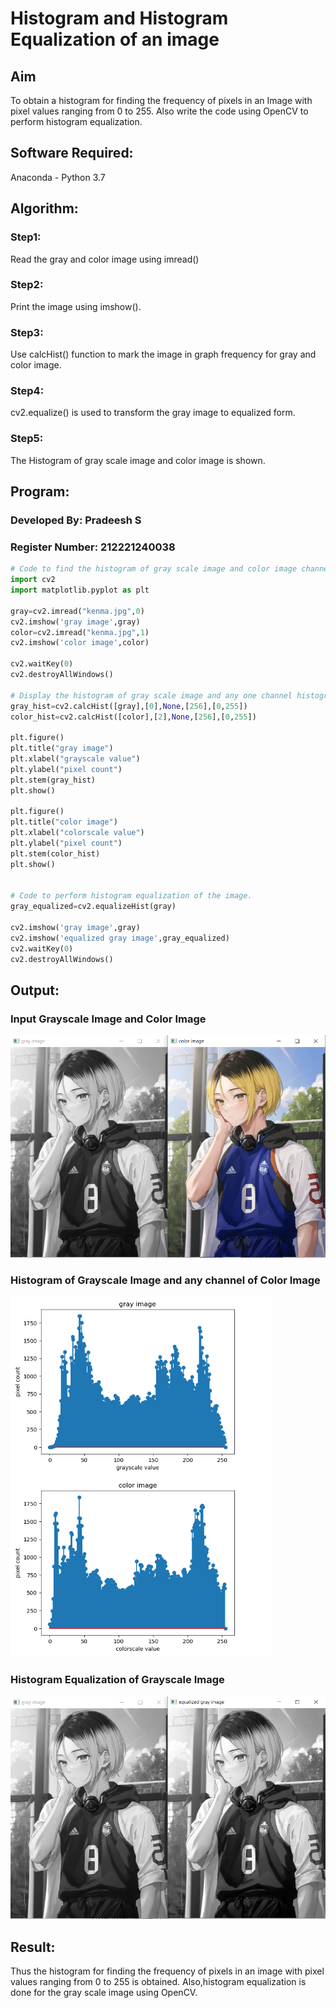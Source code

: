 # Histogram and Histogram Equalization of an image

## Aim

To obtain a histogram for finding the frequency of pixels in an Image with pixel values ranging from 0 to 255. Also write the code using OpenCV to perform histogram equalization.

## Software Required:

Anaconda - Python 3.7

## Algorithm:

### Step1:

Read the gray and color image using imread()

### Step2:

Print the image using imshow().

### Step3:

Use calcHist() function to mark the image in graph frequency for gray and color image.

### Step4:

cv2.equalize() is used to transform the gray image to equalized form.

### Step5:

The Histogram of gray scale image and color image is shown.

## Program:

### Developed By: Pradeesh S

### Register Number: 212221240038

```python
# Code to find the histogram of gray scale image and color image channels.
import cv2
import matplotlib.pyplot as plt

gray=cv2.imread("kenma.jpg",0)
cv2.imshow('gray image',gray)
color=cv2.imread("kenma.jpg",1)
cv2.imshow('color image',color)

cv2.waitKey(0)
cv2.destroyAllWindows()

# Display the histogram of gray scale image and any one channel histogram from color image
gray_hist=cv2.calcHist([gray],[0],None,[256],[0,255])
color_hist=cv2.calcHist([color],[2],None,[256],[0,255])

plt.figure()
plt.title("gray image")
plt.xlabel("grayscale value")
plt.ylabel("pixel count")
plt.stem(gray_hist)
plt.show()

plt.figure()
plt.title("color image")
plt.xlabel("colorscale value")
plt.ylabel("pixel count")
plt.stem(color_hist)
plt.show()


# Code to perform histogram equalization of the image.
gray_equalized=cv2.equalizeHist(gray)

cv2.imshow('gray image',gray)
cv2.imshow('equalized gray image',gray_equalized)
cv2.waitKey(0)
cv2.destroyAllWindows()

```

## Output:

### Input Grayscale Image and Color Image

![output](op1.png)

### Histogram of Grayscale Image and any channel of Color Image

![output](op2.png)

### Histogram Equalization of Grayscale Image

![output](op3.png)

## Result:

Thus the histogram for finding the frequency of pixels in an image with pixel values ranging from 0 to 255 is obtained. Also,histogram equalization is done for the gray scale image using OpenCV.
